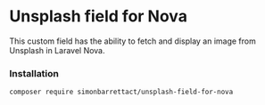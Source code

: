 # Unsplash field for Nova
This custom field has the ability to fetch and display an image from Unsplash in Laravel Nova.

### Installation
```bash
composer require simonbarrettact/unsplash-field-for-nova
```

